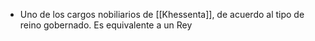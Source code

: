 - Uno de los cargos nobiliarios de [[Khessenta]], de acuerdo al tipo de reino gobernado. Es equivalente a un Rey